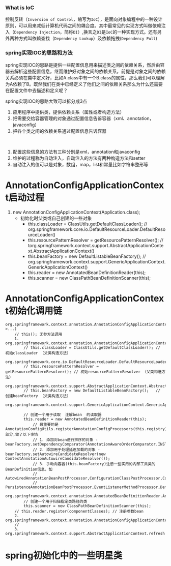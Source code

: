 ### What is IoC
控制反转（`Inversion of Control`，缩写为`IoC`），是面向对象编程中的一种设计原则，可以用来减低计算机代码之间的耦合度。其中最常见的实现方式叫做依赖注入（`Dependency Injection`，简称`DI`）,换言之`DI`是`IoC`的一种实现方式。还有另外两种方式叫依赖查找（`Dependency Lookup`）及依赖拖拽(`Dependency Pull`)


### spring实现IOC的思路和方法
spring实现IOC的思路是提供一些配置信息用来描述类之间的依赖关系，然后由容器去解析这些配置信息，继而维护好对象之间的依赖关系，前提是对象之间的依赖关系必须在类中定义好，比如A.class中有一个B.class的属性，那么我们可以理解为A依赖了B。既然我们在类中已经定义了他们之间的依赖关系那么为什么还需要在配置文件中去描述和定义呢？

spring实现IOC的思路大致可以拆分成3点
1. 应用程序中提供类，提供依赖关系（属性或者构造方法）
1. 把需要交给容器管理的对象通过配置信息告诉容器（xml、annotation，javaconfig）
1. 把各个类之间的依赖关系通过配置信息告诉容器

<br/>

1. 配置这些信息的方法有三种分别是xml，annotation和javaconfig
1. 维护的过程称为自动注入，自动注入的方法有两种构造方法和setter
1. 自动注入的值可以是对象，数组，map，list和常量比如字符串整形等


# AnnotationConfigApplicationContext启动过程
1. new AnnotationConfigApplicationContext(Application.class);   
    * 初始化时父类或自己创建的一些对象
       * this.classLoader = ClassUtils.getDefaultClassLoader();         // org.springframework.core.io.DefaultResourceLoader.DefaultResourceLoader()
       * this.resourcePatternResolver = getResourcePatternResolver();   // torg.springframework.context.support.AbstractApplicationContext.AbstractApplicationContext()
       * this.beanFactory = new DefaultListableBeanFactory();           // org.springframework.context.support.GenericApplicationContext.GenericApplicationContext()
       * this.reader = new AnnotatedBeanDefinitionReader(this);
       * this.scanner = new ClassPathBeanDefinitionScanner(this);
       
    
    
    
# AnnotationConfigApplicationContext初始化调用链
```   
org.springframework.context.annotation.AnnotationConfigApplicationContext.AnnotationConfigApplicationContext(java.lang.Class<?>...)
    // this(); 无参方法调用
    1. org.springframework.context.annotation.AnnotationConfigApplicationContext.AnnotationConfigApplicationContext()
        // this.classLoader = ClassUtils.getDefaultClassLoader(); // 初始classLoader （父类构造方法）
        org.springframework.core.io.DefaultResourceLoader.DefaultResourceLoader()    
        // this.resourcePatternResolver = getResourcePatternResolver(); // 初始resourcePatternResolver （父类构造方法）
        org.springframework.context.support.AbstractApplicationContext.AbstractApplicationContext()
        // this.beanFactory = new DefaultListableBeanFactory();   // 创建beanFactory （父类构造方法）
        org.springframework.context.support.GenericApplicationContext.GenericApplicationContext()
        
        // 创建一个用于读取  注解bean  的读取器
        this.reader = new AnnotatedBeanDefinitionReader(this);
            // 最重要的是AnnotationConfigUtils.registerAnnotationConfigProcessors(this.registry)部分,做了以下事情
            // 1. 添加对bean进行排序的对象 -beanFactory.setDependencyComparator(AnnotationAwareOrderComparator.INSTANCE); 
            // 2. 添加用于处理延迟加载的对象 -beanFactory.setAutowireCandidateResolver(new ContextAnnotationAutowireCandidateResolver());    
            // 3. 手动向容器(this.beanFactory)注册一些实用的内部工具类的BeanDefinition信息，如
            //     AutowiredAnnotationBeanPostProcessor,ConfigurationClassPostProcessor,CommonAnnotationBeanPostProcessor
            //     PersistenceAnnotationBeanPostProcessor,EventListenerMethodProcessor,DefaultEventListenerFactory
            org.springframework.context.annotation.AnnotatedBeanDefinitionReader.AnnotatedBeanDefinitionReader(BeanDefinitionRegistry,Environment)
        // 创建一个用于扫描指定类路径的类
        this.scanner = new ClassPathBeanDefinitionScanner(this);
    // this.reader.register(componentClasses); // 注册参数bean
    2. org.springframework.context.annotation.AnnotationConfigApplicationContext.register
    // 
    3. org.springframework.context.support.AbstractApplicationContext.refresh
```


# spring初始化中的一些明星类

    


    
    